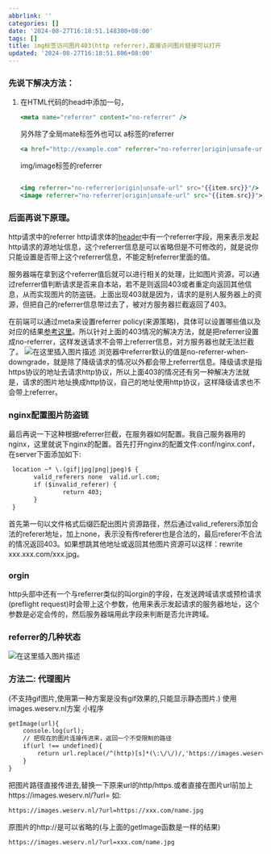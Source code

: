 ```yaml
---
abbrlink: ''
categories: []
date: '2024-08-27T16:18:51.148300+08:00'
tags: []
title: img标签访问图片403(http referrer),直接访问图片链接可以打开
updated: '2024-08-27T16:18:51.806+08:00'
---
```

### 先说下解决方法：

1. 在HTML代码的head中添加一句，

   ```handlebars
   <meta name="referrer" content="no-referrer" />
   ```

   另外除了全局mate标签外也可以
   a标签的referrer

   ```handlebars
   <a href="http://example.com" referrer="no-referrer|origin|unsafe-url">xxx</a>
   ```

   img/image标签的referrer

   ```handlebars

   <img referrer="no-referrer|origin|unsafe-url" src="{{item.src}}"/>
   <image referrer="no-referrer|origin|unsafe-url" src="{{item.src}}"></image>

   ```

### 后面再说下原理。

http请求中的referrer
http请求体的[header](https://so.csdn.net/so/search?q=header&spm=1001.2101.3001.7020)中有一个referrer字段，用来表示发起http请求的源地址信息，这个referrer信息是可以省略但是不可修改的，就是说你只能设置是否带上这个referrer信息，不能定制referrer里面的值。

服务器端在拿到这个referrer值后就可以进行相关的处理，比如图片资源，可以通过referrer值判断请求是否来自本站，若不是则返回403或者重定向返回其他信息，从而实现图片的防盗链。上面出现403就是因为，请求的是别人服务器上的资源，但把自己的referrer信息带过去了，被对方服务器拦截返回了403。

在前端可以通过meta来设置referrer policy(来源策略)，具体可以设置哪些值以及对应的结果[参考这里](https://developer.mozilla.org/zh-CN/docs/Web/HTTP/Headers/Referrer-Policy)。所以针对上面的403情况的解决方法，就是把referrer设置成no-referrer，这样发送请求不会带上referrer信息，对方服务器也就无法拦截了。
![在这里插入图片描述](https://i-blog.csdnimg.cn/blog_migrate/9b24cc13b1f8f13c2290e47bc465a359.png)
浏览器中referrer默认的值是no-referrer-when-downgrade，就是除了降级请求的情况以外都会带上referrer信息。降级请求是指https协议的地址去请求http协议，所以上面403的情况还有另一种解决方法就是，请求的图片地址换成http协议，自己的地址使用http协议，这样降级请求也不会带上referrer。

### nginx配置图片防盗链

最后再说一下这种根据referrer拦截，在服务器如何配置。我自己服务器用的nginx，这里就说下nginx的配置。首先打开nginx的配置文件:conf/nginx.conf，在server下面添加如下:

```handlebars
 location ~* \.(gif|jpg|png|jpeg)$ {
       valid_referers none  valid.url.com;
       if ($invalid_referer) {
               return 403;
       }
 }
```

首先第一句以文件格式后缀匹配出图片资源路径，然后通过valid\_referers添加合法的referer地址，加上none，表示没有传referer也是合法的，最后referer不合法的情况返回403。如果想跳其他地址或返回其他图片资源可以这样：rewrite xxx.xxx.com/xxx.jpg。

### orgin

http头部中还有一个与referrer类似的叫orgin的字段，在发送跨域请求或预检请求(preflight request)时会带上这个参数，他用来表示发起请求的服务器地址，这个参数是必定会传的，然后服务器端用此字段来判断是否允许跨域。

### referrer的几种状态

![在这里插入图片描述](https://i-blog.csdnimg.cn/blog_migrate/4d4b4b6969b401fc8cc3185f958d5687.png)

### 方法二: 代理图片

(不支持gif图片,使用第一种方案是没有gif效果的,只能显示静态图片.)
使用images.weserv.nl方案
小程序

```handlebars
getImage(url){
	console.log(url);
	// 把现在的图片连接传进来，返回一个不受限制的路径
	if(url !== undefined){
		return url.replace(/^(http)[s]*(\:\/\/)/,'https://images.weserv.nl/?url=');
	}
}
```

把图片路径直接传进去,替换一下原来url的http/https.或者直接在图片url前加上https://images.weserv.nl/?url=
如:

```handlebars
https://images.weserv.nl/?url=https://xxx.com/name.jpg
```

原图片的http://是可以省略的(与上面的getImage函数是一样的结果)

```handlebars
https://images.weserv.nl/?url=xxx.com/name.jpg
```
